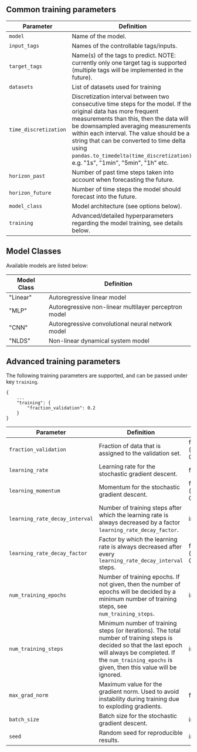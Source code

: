 ## Common training parameters

| Parameter             | Definition                                                                                                                                                                                                                                                                                                                                                                      | Default   |
| --------------------- | ------------------------------------------------------------------------------------------------------------------------------------------------------------------------------------------------------------------------------------------------------------------------------------------------------------------------------------------------------------------------------- | --------- |
| `model`               | Name of the model.                                                                                                                                                                                                                                                                                                                                                              | required  |
| `input_tags`          | Names of the controllable tags/inputs.                                                                                                                                                                                                                                                                                                                                          | required  |
| `target_tags`         | Name(s) of the tags to predict. NOTE: currently only one target tag is supported (multiple tags will be implemented in the future).                                                                                                                                                                                                                                             | required  |
| `datasets`            | List of datasets used for training                                                                                                                                                                                                                                                                                                                                              | required  |
| `time_discretization` | Discretization interval between two consecutive time steps for the model. If the original data has more frequent measurements than this, then the data will be downsampled averaging measurements within each interval. The value should be a string that can be converted to time delta using `pandas.to_timedelta(time_discretization)`, e.g. "1s", "1min", "5min", "1h" etc. | required  |
| `horizon_past`        | Number of past time steps taken into account when forecasting the future.                                                                                                                                                                                                                                                                                                       | required  |
| `horizon_future`      | Number of time steps the model should forecast into the future.                                                                                                                                                                                                                                                                                                                 | required  |
| `model_class`         | Model architecture (see options below).                                                                                                                                                                                                                                                                                                                                         | NLDS      |
| `training`            | Advanced/detailed hyperparameters regarding the model training, see details below.                                                                                                                                                                                                                                                                                              | See below |

## Model Classes

Available models are listed below:

| Model Class | Definition                                            |
| ----------- | ----------------------------------------------------- |
| "Linear"    | Autoregressive linear model                           |
| "MLP"       | Autoregressive non-linear multilayer perceptron model |
| "CNN"       | Autoregressive convolutional neural network model     |
| "NLDS"      | Non-linear dynamical system model                     |


## Advanced training parameters

The following training parameters are supported, and can be passed under key `training`.

```
{
    ...
    "training": {
        "fraction_validation": 0.2
    }
}

```

| Parameter                      | Definition                                                                                                                                                                                                               | Type                    | Default |
| ------------------------------ | ------------------------------------------------------------------------------------------------------------------------------------------------------------------------------------------------------------------------ | ----------------------- | ------- |
| `fraction_validation`          | Fraction of data that is assigned to the validation set.                                                                                                                                                                 | float (between 0 and 1) | 0.2     |
| `learning_rate`                | Learning rate for the stochastic gradient descent.                                                                                                                                                                       | float                   | 0.001   |
| `learning_momentum`            | Momentum for the stochastic gradient descent.                                                                                                                                                                            | float (between 0 and 1) | 0.9     |
| `learning_rate_decay_interval` | Number of training steps after which the learning rate is always decreased by a factor `learning_rate_decay_factor`.                                                                                                     | int                     | 2000    |
| `learning_rate_decay_factor`   | Factor by which the learning rate is always decreased after every `learning_rate_decay_interval` steps.                                                                                                                  | float (between 0 and 1) | 0.5     |
| `num_training_epochs`          | Number of training epochs. If not given, then the number of epochs will be decided by a minimum number of training steps, see `num_training_steps`.                                                                      | int                     | null    |
| `num_training_steps`           | Minimum number of training steps (or iterations). The total number of training steps is decided so that the last epoch will always be completed. If the `num_training_epochs` is given, then this value will be ignored. | int                     | 10000   |
| `max_grad_norm`                | Maximum value for the gradient norm. Used to avoid instability during training due to exploding gradients.                                                                                                               | float                   | 100.0   |
| `batch_size`                   | Batch size for the stochastic gradient descent.                                                                                                                                                                          | int                     | 32      |
| `seed`                         | Random seed for reproducible results.                                                                                                                                                                                    | int                     | 42      |
